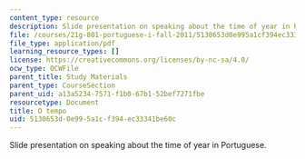 ```yaml
---
content_type: resource
description: Slide presentation on speaking about the time of year in Portuguese.
file: /courses/21g-801-portuguese-i-fall-2011/5130653d0e995a1cf394ec33341be60c_MIT21G_801F11_O_tempo.pdf
file_type: application/pdf
learning_resource_types: []
license: https://creativecommons.org/licenses/by-nc-sa/4.0/
ocw_type: OCWFile
parent_title: Study Materials
parent_type: CourseSection
parent_uid: a13a5234-7571-f1b0-67b1-52bef7271fbe
resourcetype: Document
title: O tempo
uid: 5130653d-0e99-5a1c-f394-ec33341be60c
---
```

Slide presentation on speaking about the time of year in Portuguese.